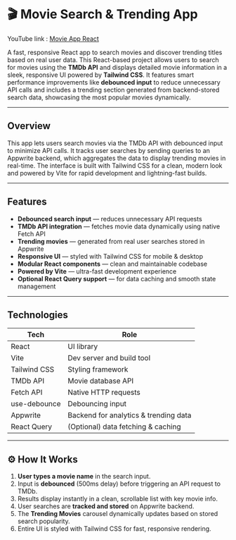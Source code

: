 # 🎬 Movie Search & Trending App
YouTube link : [Movie App React](https://youtu.be/heAWBq6kZnc)

A fast, responsive React app to search movies and discover trending titles based on real user data.
This React-based project allows users to search for movies using the **TMDb API** and displays detailed movie information in a sleek, responsive UI powered by **Tailwind CSS**. It features smart performance improvements like **debounced input** to reduce unnecessary API calls and includes a trending section generated from backend-stored search data, showcasing the most popular movies dynamically.

---

## Overview

This app lets users search movies via the TMDb API with debounced input to minimize API calls. It tracks user searches by sending queries to an Appwrite backend, which aggregates the data to display trending movies in real-time. The interface is built with Tailwind CSS for a clean, modern look and powered by Vite for rapid development and lightning-fast builds.

---

## Features

- **Debounced search input** — reduces unnecessary API requests  
- **TMDb API integration** — fetches movie data dynamically using native Fetch API  
- **Trending movies** — generated from real user searches stored in Appwrite  
- **Responsive UI** — styled with Tailwind CSS for mobile & desktop  
- **Modular React components** — clean and maintainable codebase  
- **Powered by Vite** — ultra-fast development experience  
- **Optional React Query support** — for data caching and smooth state management  

---

## Technologies

| Tech          | Role                                   |
|---------------|--------------------------------------|
| React         | UI library                           |
| Vite          | Dev server and build tool            |
| Tailwind CSS  | Styling framework                    |
| TMDb API      | Movie database API                   |
| Fetch API     | Native HTTP requests                 |
| use-debounce  | Debouncing input                     |
| Appwrite      | Backend for analytics & trending data|
| React Query   | (Optional) data fetching & caching  |

---
## ⚙️ How It Works

1. **User types a movie name** in the search input.
2. Input is **debounced** (500ms delay) before triggering an API request to TMDb.
3. Results display instantly in a clean, scrollable list with key movie info.
4. User searches are **tracked and stored** on Appwrite backend.
5. The **Trending Movies** carousel dynamically updates based on stored search popularity.
6. Entire UI is styled with Tailwind CSS for fast, responsive rendering.

